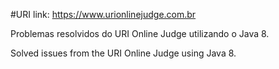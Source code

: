 #URI
link: https://www.urionlinejudge.com.br

Problemas resolvidos do URI Online Judge utilizando o Java 8.


Solved issues from the URI Online Judge using Java 8.

